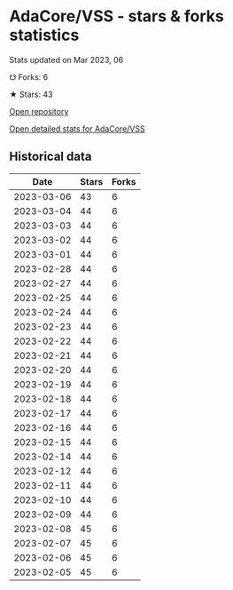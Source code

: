 # AdaCore/VSS - stars & forks statistics

Stats updated on Mar 2023, 06

☋ Forks: 6

★ Stars: 43

[Open repository](https://github.com/AdaCore/VSS)

[Open detailed stats for AdaCore/VSS](https://reviewgithub.com/rep/AdaCore/VSS)

## Historical data
| Date | Stars | Forks |
|------|-------|-------|
| 2023-03-06 | 43 | 6 | 
| 2023-03-04 | 44 | 6 | 
| 2023-03-03 | 44 | 6 | 
| 2023-03-02 | 44 | 6 | 
| 2023-03-01 | 44 | 6 | 
| 2023-02-28 | 44 | 6 | 
| 2023-02-27 | 44 | 6 | 
| 2023-02-25 | 44 | 6 | 
| 2023-02-24 | 44 | 6 | 
| 2023-02-23 | 44 | 6 | 
| 2023-02-22 | 44 | 6 | 
| 2023-02-21 | 44 | 6 | 
| 2023-02-20 | 44 | 6 | 
| 2023-02-19 | 44 | 6 | 
| 2023-02-18 | 44 | 6 | 
| 2023-02-17 | 44 | 6 | 
| 2023-02-16 | 44 | 6 | 
| 2023-02-15 | 44 | 6 | 
| 2023-02-14 | 44 | 6 | 
| 2023-02-12 | 44 | 6 | 
| 2023-02-11 | 44 | 6 | 
| 2023-02-10 | 44 | 6 | 
| 2023-02-09 | 44 | 6 | 
| 2023-02-08 | 45 | 6 | 
| 2023-02-07 | 45 | 6 | 
| 2023-02-06 | 45 | 6 | 
| 2023-02-05 | 45 | 6 | 

